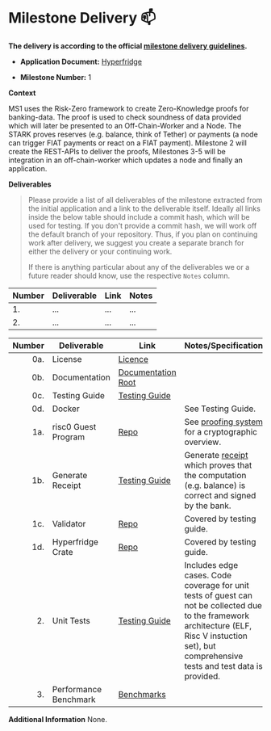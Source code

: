 # Milestone Delivery :mailbox:


**The delivery is according to the official [milestone delivery guidelines](https://github.com/w3f/Grants-Program/blob/master/docs/Support%20Docs/milestone-deliverables-guidelines.md).**  

* **Application Document:** [Hyperfridge](https://github.com/w3f/Grants-Program/blob/master/applications/hyperfridge.md)
  
* **Milestone Number:** 1

**Context** 

MS1 uses the Risk-Zero framework to create Zero-Knowledge proofs for banking-data. The proof is used to check soundness of data provided which will later be presented to an Off-Chain-Worker and a Node. The STARK proves reserves (e.g. balance, think of Tether) or payments (a node can trigger FIAT payments or react on a FIAT payment). Milestone 2 will create the REST-APIs to deliver the proofs, Milestones 3-5 will be integration in an off-chain-worker which updates a node and finally an application. 

**Deliverables**
> Please provide a list of all deliverables of the milestone extracted from the initial application and a link to the deliverable itself. Ideally all links inside the below table should include a commit hash, which will be used for testing. If you don't provide a commit hash, we will work off the default branch of your repository. Thus, if you plan on continuing work after delivery, we suggest you create a separate branch for either the delivery or your continuing work. 
> 
> If there is anything particular about any of the deliverables we or a future reader should know, use the respective `Notes` column.


| Number | Deliverable | Link | Notes |
| ------------- | ------------- | ------------- |------------- |
| 1. | ... |...| ...| 
| 2.  | ... |...| ...| 

| Number | Deliverable | Link | Notes/Specification |
| -----: | ----------- | ------ | ------------- |
| 0a. | License | [Licence](https://github.com/element36-io/hyperfridge-r0/blob/main/LICENSE) |  |
| 0b. | Documentation | [Documentation Root](https://github.com/element36-io/hyperfridge-r0/blob/main/README.md) |  |
| 0c. | Testing Guide | [Testing Guide](https://github.com/element36-io/hyperfridge-r0/blob/main/docs/INSTRUCTIONS.md) |  |
| 0d. | Docker |  | See Testing Guide. |
| 1a. | risc0 Guest Program | [Repo](https://github.com/element36-io/hyperfridge-r0/tree/main/methods/guest) | See [proofing system](https://github.com/element36-io/hyperfridge-r0/blob/main/docs/crypto.md) for a cryptographic overview.  |
| 1b. | Generate Receipt | [Testing Guide](https://github.com/element36-io/hyperfridge-r0/blob/main/docs/INSTRUCTIONS.md) | Generate [receipt](https://dev.risczero.com/terminology#receipt) which proves that the computation (e.g. balance) is correct and signed by the bank. |
| 1c. | Validator | [Repo](https://github.com/element36-io/hyperfridge-r0/tree/main/verifier) | Covered by testing guide. |
| 1d. | Hyperfridge Crate | [Repo](https://github.com/element36-io/hyperfridge-r0/tree/main/host) | Covered by testing guide. |
| 2. | Unit Tests | [Testing Guide](https://github.com/element36-io/hyperfridge-r0/blob/main/docs/INSTRUCTIONS.md) | Includes edge cases. Code coverage for unit tests of guest can not be collected due to the framework architecture (ELF, Risc V instuction set), but comprehensive tests and test data is provided. |
| 3. | Performance Benchmark | [Benchmarks](benchmarks.md) |  |




**Additional Information**
None. 
